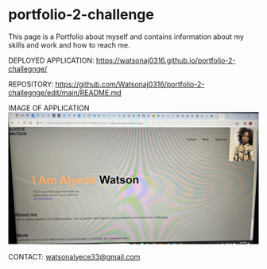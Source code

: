 # portfolio-2-challenge
This page is a Portfolio about myself and contains information about my skills and work and how to reach me.

DEPLOYED APPLICATION:
https://watsonaj0316.github.io/portfolio-2-challegnge/

REPOSITORY:
https://github.com/Watsonaj0316/portfolio-2-challegnge/edit/main/README.md

IMAGE OF APPLICATION
![screenshot](IMG_4935.jpg)

CONTACT:
watsonalyece33@gmail.com
